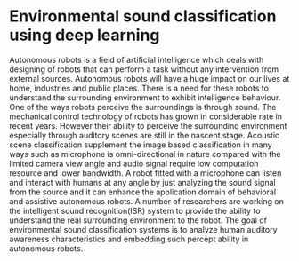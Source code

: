 # Environmental sound classification using deep learning

Autonomous robots is a field of artificial intelligence which deals with designing of robots that can perform a task without any intervention from external sources. Autonomous robots will have a huge impact on our lives at home, industries and public places. There is a need for these robots to understand the surrounding environment to exhibit intelligence behaviour. One of the ways robots perceive the surroundings is through sound. The mechanical control technology of robots has grown in considerable rate in recent years. However their ability to perceive the surrounding environment especially through auditory scenes are still in the nascent stage. Acoustic scene classification supplement the image based classification in
many ways such as microphone is omni-directional in nature compared with the limited camera view angle and audio signal require low computation resource and lower bandwidth. A robot fitted with a microphone can listen and interact with humans at any angle by just analyzing the sound signal from the source and it can enhance the application domain of behavioral and assistive autonomous robots. A number of researchers are working on the intelligent sound recognition(ISR) system to provide the ability to understand the real surrounding environment to the robot. The goal of environmental sound classification systems is to analyze human auditory awareness characteristics and embedding such percept ability in autonomous robots.  

